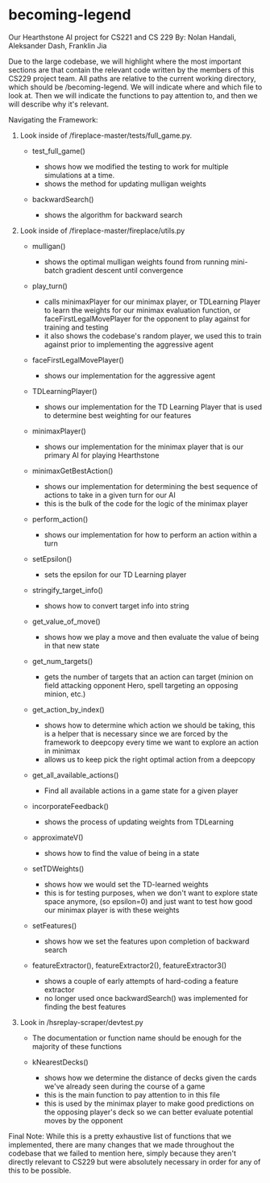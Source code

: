 # becoming-legend
Our Hearthstone AI project for CS221 and CS 229
By: Nolan Handali, Aleksander Dash, Franklin Jia

Due to the large codebase, we will highlight where the most important sections are
that contain the relevant code written by the members of this CS229 project team. All
paths are relative to the current working directory, which should be /becoming-legend.
We will indicate where and which file to look at. Then we will indicate the functions
to pay attention to, and then we will describe why it's relevant. 

Navigating the Framework:
1. Look inside of /fireplace-master/tests/full_game.py. 
	- test_full_game()
		- shows how we modified the testing to work for multiple simulations at a time.
		- shows the method for updating mulligan weights

	- backwardSearch()
		- shows the algorithm for backward search

2. Look inside of /fireplace-master/fireplace/utils.py
	- mulligan()
		- shows the optimal mulligan weights found from running mini-batch gradient descent
		until convergence

	- play_turn()
		- calls minimaxPlayer for our minimax player, or TDLearning Player to learn the 
		weights for our minimax evaluation function, or faceFirstLegalMovePlayer for 
		the opponent to play against for training and testing
		- it also shows the codebase's random player, we used this to train against prior
		to implementing the aggressive agent

	- faceFirstLegalMovePlayer()
		- shows our implementation for the aggressive agent

	- TDLearningPlayer()
		- shows our implementation for the TD Learning Player that is used to determine
		best weighting for our features

	- minimaxPlayer()
		- shows our implementation for the minimax player that is our primary AI for playing
		Hearthstone
		
	- minimaxGetBestAction()
		- shows our implementation for determining the best sequence of actions to take in
		a given turn for our AI
		- this is the bulk of the code for the logic of the minimax player
	
	- perform_action()
		- shows our implementation for how to perform an action within a turn
	
	- setEpsilon()
		- sets the epsilon for our TD Learning player

	- stringify_target_info()
		- shows how to convert target info into string

	- get_value_of_move()
		- shows how we play a move and then evaluate the value of being in that new state
	
	- get_num_targets()
		- gets the number of targets that an action can target (minion on field attacking
		opponent Hero, spell targeting an opposing minion, etc.)
	
	- get_action_by_index()
		- shows how to determine which action we should be taking, this is a helper that is 
		necessary since we are forced by the framework to deepcopy every time we want to
		explore an action in minimax
		- allows us to keep pick the right optimal action from a deepcopy
	
	- get_all_available_actions()
		- Find all available actions in a game state for a given player

	- incorporateFeedback()
		- shows the process of updating weights from TDLearning
	
	- approximateV()
		- shows how to find the value of being in a state

	- setTDWeights()
		- shows how we would set the TD-learned weights
		- this is for testing purposes, when we don't want to explore state space anymore,
		(so epsilon=0) and just want to test how good our minimax player is with these weights

	- setFeatures()
		- shows how we set the features upon completion of backward search

	- featureExtractor(), featureExtractor2(), featureExtractor3()
		- shows a couple of early attempts of hard-coding a feature extractor
		- no longer used once backwardSearch() was implemented for finding the best features

3. Look in /hsreplay-scraper/devtest.py
	- The documentation or function name should be enough for the majority of these functions

	- kNearestDecks()
		- shows how we determine the distance of decks given the cards we've already seen
		during the course of a game
		- this is the main function to pay attention to in this file
		- this is used by the minimax player to make good predictions on the opposing player's
		deck so we can better evaluate potential moves by the opponent

Final Note: 
While this is a pretty exhaustive list of functions that we implemented, there
are many changes that we made throughout the codebase that we failed to mention here, simply
because they aren't directly relevant to CS229 but were absolutely necessary in order for any
of this to be possible.

